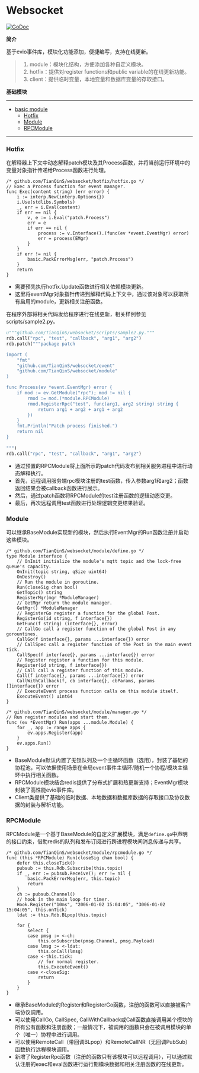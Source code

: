 # Websocket
[![GoDoc](https://godoc.org/github.com/TianQinS/websocket?status.svg)](https://godoc.org/github.com/TianQinS/websocket)

**简介**

基于evio事件库，模块化功能添加，便捷编写，支持在线更新。
>1. module：模块化结构，方便添加各种自定义模块。
>2. hotfix：提供对register functions和public variable的在线更新功能。
>3. client：提供临时变量，本地变量和数据库变量的存取接口。


**基础模块**

---------------------------------------
  * [basic module](#websocket)
	* [Hotfix](#hotfix)
	* [Module](#module)
	* [RPCModule](#rpcmodule)
---------------------------------------

### Hotfix

在解释器上下文中动态解释patch模块及其Process函数，并将当前运行环境中的变量对象指针传递给Process函数进行处理。
```golang
/* github.com/TianQinS/websocket/hotfix/hotfix.go */
// Exec a Process function for event manager.
func Exec(content string) (err error) {
	i := interp.New(interp.Options{})
	i.Use(stdlibs.Symbols)
	_, err = i.Eval(content)
	if err == nil {
		v, e := i.Eval("patch.Process")
		err = e
		if err == nil {
			process := v.Interface().(func(ev *event.EventMgr) error)
			err = process(EMgr)
		}
	}
	if err != nil {
		basic.PackErrorMsg(err, "patch.Process")
	}
	return
}
```
- 需要预先执行hotfix.Update函数进行相关依赖模块更新。
- 这里将eventMgr对象指针传递到解释代码上下文中，通过该对象可以获取所有启用的module，更新相关注册函数。

在程序外部将相关代码发给程序进行在线更新，相关样例参见scripts/sample2.py。
```python
u"""github.com/TianQinS/websocket/scripts/sample2.py."""
rdb.call("rpc", "test", "callback", "arg1", "arg2")
rdb.patch("""package patch

import (
	"fmt"
	"github.com/TianQinS/websocket/event"
	"github.com/TianQinS/websocket/module"
)

func Process(ev *event.EventMgr) error {
	if mod := ev.GetModule("rpc"); mod != nil {
		rmod := mod.(*module.RPCModule)
		rmod.RegisterRpc("test", func(arg1, arg2 string) string {
			return arg1 + arg2 + arg1 + arg2
		})
	}
	fmt.Println("Patch process finished.")
	return nil
}
	
""")
rdb.call("rpc", "test", "callback", "arg1", "arg2")
```

- 通过预置的RPCModule将上面所示的patch代码发布到相关服务进程中进行动态解释执行。
- 首先，远程调用服务端rpc模块注册的test函数，传入参数arg1和arg2；函数返回结果会被callback函数进行展示。
- 然后，通过patch函数将RPCModule的test注册函数的逻辑动态变更。
- 最后，再次远程调用test函数进行处理逻辑变更结果验证。

### Module

可以继承BaseModule实现新的模块，然后执行EventMgr的Run函数注册并启动这些模块。

```golang
/* github.com/TianQinS/websocket/module/define.go */
type Module interface {
	// OnInit initialize the module's mqtt topic and the lock-free queue's capacity.
	OnInit(topic string, qSize uint64)
	OnDestroy()
	// Run the module in goroutine.
	Run(closeSig chan bool)
	GetTopic() string
	RegisterMgr(mgr *ModuleManager)
	// GetMgr return the module manager.
	GetMgr() *ModuleManager
	// RegisterGo register a function for the global Post.
	RegisterGo(id string, f interface{})
	GetFunc(f string) (interface{}, error)
	// CallGo call a register function of the global Post in any gorountines.
	CallGo(f interface{}, params ...interface{}) error
	// CallSpec call a register function of the Post in the main event tick.
	CallSpec(f interface{}, params ...interface{}) error
	// Register register a function for this module.
	Register(id string, f interface{})
	// Call call a register function of this module.
	Call(f interface{}, params ...interface{}) error
	CallWithCallback(f, cb interface{}, cbParams, params []interface{}) error
	// ExecuteEvent process function calls on this module itself.
	ExecuteEvent() uint64
}

/* github.com/TianQinS/websocket/module/manager.go */
// Run register modules and start them.
func (ev *EventMgr) Run(apps ...module.Module) {
	for _, app := range apps {
		ev.apps.Register(app)
	}
	ev.apps.Run()
}
```

- BaseModule默认内置了无锁队列及一个主循环函数（选用），封装了基础的协程池，可以依据使用场景在全局event事件主循环/随机一个协程/模块主循环中执行相关函数。
- RPCModule模块结合redis提供了分布式扩展和热更新支持；EventMgr模块封装了高性能evio事件库。
- Client类提供了基础的临时数据、本地数据和数据库数据的存取接口及协议数据的封装与解析功能。

### RPCModule

RPCModule是一个基于BaseModule的自定义扩展模块，满足`define.go`中声明的接口约束，借助redis的队列和发布订阅进行跨进程模块间消息传递与共享。

```golang
/* github.com/TianQinS/websocket/module/rpcmodule.go */
func (this *RPCModule) Run(closeSig chan bool) {
	defer this.closeTick()
	pubsub := this.Rdb.Subscribe(this.topic)
	if _, err := pubsub.Receive(); err != nil {
		basic.PackErrorMsg(err, this.topic)
		return
	}
	ch := pubsub.Channel()
	// hook in the main loop for timer.
	Hook.Register("10ms", "2006-01-02 15:04:05", "3006-01-02 15:04:05", this.onTick)
	ldat := this.Rdb.BLpop(this.topic)

	for {
		select {
		case pmsg := <-ch:
			this.onSubscribe(pmsg.Channel, pmsg.Payload)
		case lmsg := <-ldat:
			this.onCall(lmsg)
		case <-this.tick:
			// for normal register.
			this.ExecuteEvent()
		case <-closeSig:
			return
		}
	}
}
```
- 继承BaseModule的Register和RegisterGo函数，注册的函数可以直接被客户端协议调用。
- 可以使用CallGo, CallSpec, CallWithCallback或Call函数直接调用某个模块的所有公有函数和注册函数；一般情况下，被调用的函数只会在被调用模块的单个（唯一）协程中进行调用。
- 可以使用RemoteCall（带回调BLpop）和RemoteCallNR（无回调PubSub）函数执行远程模块调用。
- 新增了RegisterRpc函数（注册的函数只有该模块可以远程调用），可以通过默认注册的exec和eval函数进行运行期模块数据和相关注册函数的在线更新。